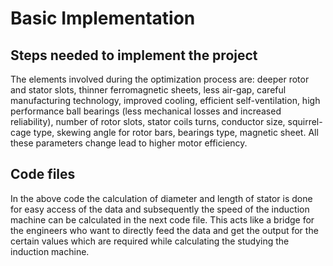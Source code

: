 # Basic Implementation

## Steps needed to implement the project 
The elements involved during the optimization process are: deeper rotor  and stator slots, thinner ferromagnetic sheets, less air-gap, careful manufacturing technology, improved cooling, efficient self-ventilation, high performance ball bearings (less mechanical losses and increased reliability), number of rotor slots, stator coils turns, conductor size, squirrel-cage type, skewing angle for rotor bars, bearings type, magnetic sheet. All these parameters change lead to higher motor efficiency.

## Code files

In the above code the calculation of diameter and length of stator is done for easy access of the data and subsequently the speed of the induction machine can be calculated in the next code file.
This acts like a bridge for the engineers who want to directly feed the data and get the output for the certain values which are required while calculating the studying the induction machine.

